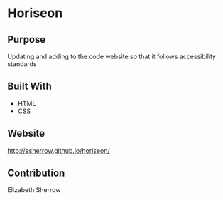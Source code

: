 # Horiseon

## Purpose
Updating and adding to the code website so that it follows accessibility standards

## Built With
*  HTML
*  CSS

## Website
http://esherrow.github.io/horiseon/

## Contribution
Elizabeth Sherrow